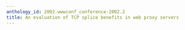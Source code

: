 ```yaml
---
anthology_id: 2002.wwwconf_conference-2002.2
title: An evaluation of TCP splice benefits in web proxy servers
---
```

